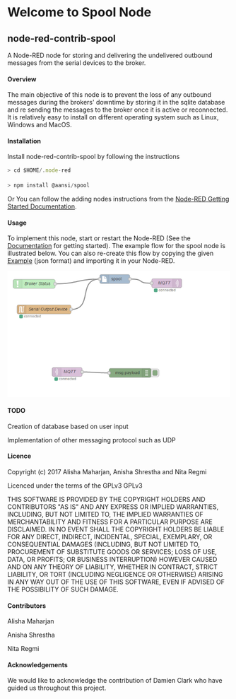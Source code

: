 #
# Welcome to Spool Node
## node-red-contrib-spool
A Node-RED node for storing and delivering the undelivered outbound messages from the serial devices to the broker.
#### Overview
The main objective of this node is to prevent the loss of any outbound messages during the brokers' downtime by storing it in the sqlite database and re sending the messages to the broker once it is active or reconnected.
It is relatively easy to install on different operating system such as Linux, Windows and MacOS.

#### Installation
Install node-red-contrib-spool by following the instructions 

```javascript
> cd $HOME/.node-red

> npm install @aansi/spool
```
Or
You can follow the adding nodes instructions from the [Node-RED Getting Started Documentation][1].

#### Usage
To implement this node, start or restart the Node-RED (See the [Documentation][2] for getting started).
The example flow for the spool node is illustrated below. You can also re-create this flow by copying the given [Example][3] (json format) and importing it in your Node-RED. 

![alt Spool Flow](https://github.com/mahjnalisha/node-red-contrib-spool/raw/master/examples/node-red-contrib-spool-example-flow.png)

#### TODO
Creation of database based on user input

Implementation of other messaging protocol such as UDP

#### Licence
Copyright (c) 2017 Alisha Maharjan, Anisha Shrestha and Nita Regmi

Licenced under the terms of the GPLv3
GPLv3

THIS SOFTWARE IS PROVIDED BY THE COPYRIGHT HOLDERS AND CONTRIBUTORS "AS IS" AND ANY EXPRESS OR IMPLIED WARRANTIES, INCLUDING, BUT NOT LIMITED TO, THE IMPLIED WARRANTIES OF MERCHANTABILITY AND FITNESS FOR A PARTICULAR PURPOSE ARE DISCLAIMED. IN NO EVENT SHALL THE COPYRIGHT HOLDERS BE LIABLE FOR ANY DIRECT, INDIRECT, INCIDENTAL, SPECIAL, EXEMPLARY, OR CONSEQUENTIAL DAMAGES (INCLUDING, BUT NOT LIMITED TO, PROCUREMENT OF SUBSTITUTE GOODS OR SERVICES; LOSS OF USE, DATA, OR PROFITS; OR BUSINESS INTERRUPTION) HOWEVER CAUSED AND ON ANY THEORY OF LIABILITY, WHETHER IN CONTRACT, STRICT LIABILITY, OR TORT (INCLUDING NEGLIGENCE OR OTHERWISE) ARISING IN ANY WAY OUT OF THE USE OF THIS SOFTWARE, EVEN IF ADVISED OF THE POSSIBILITY OF SUCH DAMAGE.



#### Contributors
Alisha Maharjan

Anisha Shrestha

Nita Regmi
    
#### Acknowledgements
We would like to acknowledge the contribution of Damien Clark who have guided us throughout this project.


  [1]: http://nodered.org/docs/getting-started/adding-nodes

  [2]: http://nodered.org/docs/getting-started/running.html
  [3]: https://github.com/mahjnalisha/node-red-contrib-spool/blob/master/examples/node-red-contrib-spool-example-flow.json



